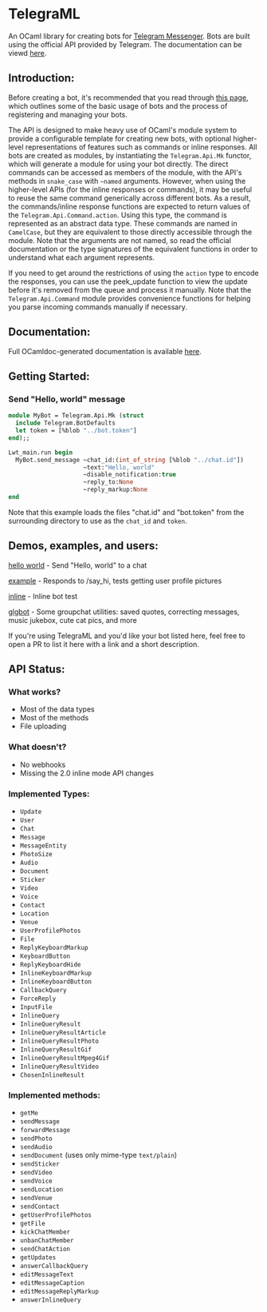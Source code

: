# TelegraML

An OCaml library for creating bots for [Telegram Messenger](https://telegram.org/).
Bots are built using the official API provided by Telegram. The documentation can be viewd [here](https://core.telegram.org/bots/api#inline-mode-methods).

## Introduction:

Before creating a bot, it's recommended that you read through [this page](https://core.telegram.org/bots), which outlines some of the basic usage of bots and the process of registering and managing your bots.

The API is designed to make heavy use of OCaml's module system to provide a configurable template for creating new bots, with optional higher-level representations of features such as commands or inline responses.
All bots are created as modules, by instantiating the `Telegram.Api.Mk` functor, which will generate a module for using your bot directly.
The direct commands can be accessed as members of the module, with the API's methods in `snake_case` with `~named` arguments.
However, when using the higher-level APIs (for the inline responses or commands), it may be useful to reuse the same command generically across different bots. As a result, the commands/inline response functions are expected to return values of the `Telegram.Api.Command.action`.
Using this type, the command is represented as an abstract data type. These commands are named in `CamelCase`, but they are equivalent to those directly accessible through the module. Note that the arguments are not named, so read the official documentation or the type signatures of the equivalent functions in order to understand what each argument represents.

If you need to get around the restrictions of using the `action` type to encode the responses, you can use the peek_update function to view the update before it's removed from the queue and process it manually.
Note that the `Telegram.Api.Command` module provides convenience functions for helping you parse incoming commands manually if necessary.

## Documentation:

Full OCamldoc-generated documentation is available [here](http://nv-vn.github.io/TelegraML/).

## Getting Started:

### Send "Hello, world" message

```ocaml
module MyBot = Telegram.Api.Mk (struct
  include Telegram.BotDefaults
  let token = [%blob "../bot.token"]
end);;

Lwt_main.run begin
  MyBot.send_message ~chat_id:(int_of_string [%blob "../chat.id"])
                     ~text:"Hello, world"
                     ~disable_notification:true
                     ~reply_to:None
                     ~reply_markup:None
end
```

Note that this example loads the files "chat.id" and "bot.token" from
the surrounding directory to use as the `chat_id` and `token`.

## Demos, examples, and users:

[hello world](https://github.com/nv-vn/TelegraML/tree/master/example/helloworld.ml) - Send "Hello, world" to a chat

[example](https://github.com/nv-vn/TelegraML/tree/master/example/bot.ml) - Responds to /say_hi, tests getting user profile pictures

[inline](https://github.com/nv-vn/TelegraML/tree/master/example/inline.ml) - Inline bot test

[glgbot](https://github.com/nv-vn/glgbot) - Some groupchat utilities: saved quotes, correcting messages, music jukebox, cute cat pics, and more

If you're using TelegraML and you'd like your bot listed here, feel free to open a PR to list it
here with a link and a short description.

## API Status:

### What works?

* Most of the data types
* Most of the methods
* File uploading

### What doesn't?

* No webhooks
* Missing the 2.0 inline mode API changes

### Implemented Types:

* `Update`
* `User`
* `Chat`
* `Message`
* `MessageEntity`
* `PhotoSize`
* `Audio`
* `Document`
* `Sticker`
* `Video`
* `Voice`
* `Contact`
* `Location`
* `Venue`
* `UserProfilePhotos`
* `File`
* `ReplyKeyboardMarkup`
* `KeyboardButton`
* `ReplyKeyboardHide`
* `InlineKeyboardMarkup`
* `InlineKeyboardButton`
* `CallbackQuery`
* `ForceReply`
* `InputFile`
* `InlineQuery`
* `InlineQueryResult`
* `InlineQueryResultArticle`
* `InlineQueryResultPhoto`
* `InlineQueryResultGif`
* `InlineQueryResultMpeg4Gif`
* `InlineQueryResultVideo`
* `ChosenInlineResult`

### Implemented methods:

* `getMe`
* `sendMessage`
* `forwardMessage`
* `sendPhoto`
* `sendAudio`
* `sendDocument` (uses only mime-type `text/plain`)
* `sendSticker`
* `sendVideo`
* `sendVoice`
* `sendLocation`
* `sendVenue`
* `sendContact`
* `getUserProfilePhotos`
* `getFile`
* `kickChatMember`
* `unbanChatMember`
* `sendChatAction`
* `getUpdates`
* `answerCallbackQuery`
* `editMessageText`
* `editMessageCaption`
* `editMessageReplyMarkup`
* `answerInlineQuery`
